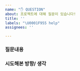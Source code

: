 ```yaml
---
name: "✋ QUESTION"
about: 프로젝트에 대해 질문이 있습니다!
title: ''
labels: "\U0001F955 help"
assignees: ''

---
```


### 질문내용

### 시도해본 방향/ 생각
